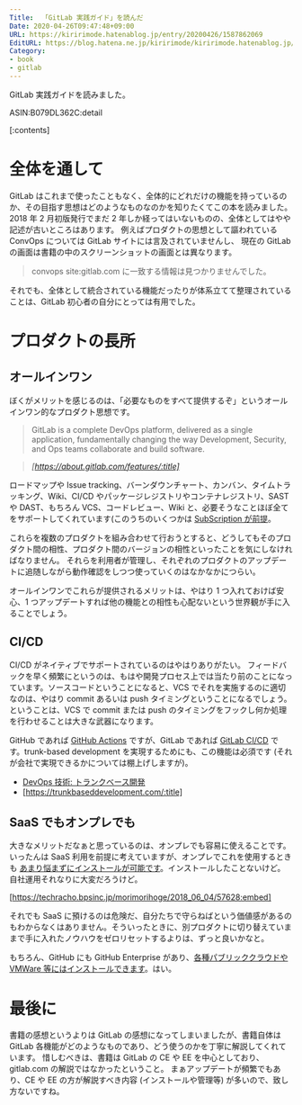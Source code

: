 ```yaml
---
Title:  「GitLab 実践ガイド」を読んだ
Date: 2020-04-26T09:47:48+09:00
URL: https://kiririmode.hatenablog.jp/entry/20200426/1587862069
EditURL: https://blog.hatena.ne.jp/kiririmode/kiririmode.hatenablog.jp/atom/entry/26006613556380860
Category:
- book
- gitlab
---
```


GitLab 実践ガイドを読みました。

ASIN:B079DL362C:detail

[:contents]

# 全体を通して

GitLab はこれまで使ったこともなく、全体的にどれだけの機能を持っているのか、その目指す思想はどのようなものなのかを知りたくてこの本を読みました。
2018 年 2 月初版発行でまだ 2 年しか経ってはいないものの、全体としてはやや記述が古いところはあります。
例えばプロダクトの思想として謳われている ConvOps については GitLab サイトには言及されていませんし、
現在の GitLab の画面は書籍の中のスクリーンショットの画面とは異なります。

> convops site:gitlab.com に一致する情報は見つかりませんでした。

それでも、全体として統合されている機能だったりが体系立てて整理されていることは、GitLab 初心者の自分にとっては有用でした。

# プロダクトの長所

## オールインワン

ぼくがメリットを感じるのは、「必要なものをすべて提供するぞ」というオールインワン的なプロダクト思想です。

<!-- textlint-disable -->

> GitLab is a complete DevOps platform, delivered as a single application, fundamentally changing the way Development, Security, and Ops teams collaborate and build software.

> <cite>[https://about.gitlab.com/features/:title]</cite>

ロードマップや Issue tracking、バーンダウンチャート、カンバン、タイムトラッキング、Wiki、CI/CD やパッケージレジストリやコンテナレジストリ、SAST や DAST、もちろん VCS、コードレビュー、Wiki と、必要そうなことほぼ全てをサポートしてくれています(このうちのいくつかは [SubScription が前提](https://about.gitlab.com/pricing/ですが)。

<!-- textlint-enable -->

これらを複数のプロダクトを組み合わせて行おうとすると、どうしてもそのプロダクト間の相性、プロダクト間のバージョンの相性といったことを気にしなければなりません。
それらを利用者が管理し、それぞれのプロダクトのアップデートに追随しながら動作確認をしつつ使っていくのはなかなかにつらい。

オールインワンでこれらが提供されるメリットは、やはり 1 つ入れておけば安心、1 つアップデートすれば他の機能との相性も心配ないという世界観が手に入ることでしょう。

## CI/CD

CI/CD がネイティブでサポートされているのはやはりありがたい。
フィードバックを早く頻繁にというのは、もはや開発プロセス上では当たり前のことになっています。ソースコードということになると、VCS でそれを実施するのに適切なのは、やはり
commit あるいは push タイミングということになるでしょう。ということは、VCS で commit または push のタイミングをフックし何か処理を行わせることは大きな武器になります。

GitHub であれば [GitHub Actions](https://github.co.jp/features/actions) ですが、GitLab であれば [GitLab CI/CD](https://docs.gitlab.com/ee/ci/) です。trunk-based development を実現するためにも、この機能は必須です (それが会社で実現できるかについては棚上げしますが)。

- [DevOps 技術: トランクベース開発](https://cloud.google.com/solutions/devops/devops-tech-trunk-based-development?hl=ja)
- [https://trunkbaseddevelopment.com/:title]

## SaaS でもオンプレでも

大きなメリットだなぁと思っているのは、オンプレでも容易に使えることです。
いったんは SaaS 利用を前提に考えていますが、オンプレでこれを使用するときも [あまり悩まずにインストールが可能です](https://about.gitlab.com/install/)。インストールしたことないけど。
自社運用それなりに大変だろうけど。

[https://techracho.bpsinc.jp/morimorihoge/2018_06_04/57628:embed]

それでも SaaS に預けるのは危険だ、自分たちで守らねばという価値感があるのもわからなくはありません。そういったときに、別プロダクトに切り替えていままで手に入れたノウハウをゼロリセットするよりは、ずっと良いかなと。

もちろん、GitHub にも GitHub Enterprise があり、[各種パブリッククラウドや VMWare 等にはインストールできます](https://help.github.com/ja/enterprise/2.18/admin/installation/installing-github-enterprise-server-on-aws)。はい。

# 最後に

書籍の感想というよりは GitLab の感想になってしまいましたが、書籍自体は GitLab 各機能がどのようなものであり、どう使うのかを丁寧に解説してくれています。
惜しむべきは、書籍は GitLab の CE や EE を中心としており、gitlab.com の解説ではなかったということ。
まぁアップデートが頻繁でもあり、CE や EE の方が解説すべき内容 (インストールや管理等) が多いので、致し方ないですね。
